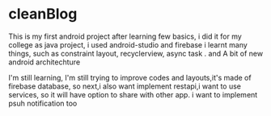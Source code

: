 # cleanBlog

This is my first android project after learning few basics, i did it for my college as java project,
i used android-studio and firebase
i learnt many things, such as constraint layout, recyclerview, async task . and A bit of new android architechture

I'm still learning, I'm still trying to improve codes and layouts,it's made of firebase database, so next,i also want implement restapi,i want to use services, so it will have option to share with other app. i want to implement psuh notification too
